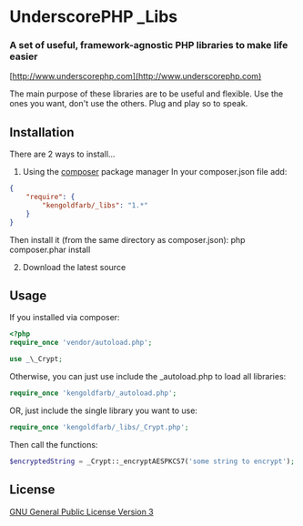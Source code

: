 # UnderscorePHP _Libs
### A set of useful, framework-agnostic PHP libraries to make life easier

[http://www.underscorephp.com](http://www.underscorephp.com)

The main purpose of these libraries are to be useful and flexible.  Use the ones you want, don't
use the others.  Plug and play so to speak.

## Installation
There are 2 ways to install...

1. Using the [composer](http://getcomposer.org/) package manager
In your composer.json file add:

```json
{
    "require": {
        "kengoldfarb/_libs": "1.*"
    }
}
```

Then install it (from the same directory as composer.json):
    php composer.phar install

2. Download the latest source


## Usage
If you installed via composer:

```php
<?php
require_once 'vendor/autoload.php';

use _\_Crypt;
```

Otherwise, you can just use include the _autoload.php to load all libraries:
```php
require_once 'kengoldfarb/_autoload.php';
```

OR, just include the single library you want to use:
```php
require_once 'kengoldfarb/_libs/_Crypt.php';
```

Then call the functions:
```php
$encryptedString = _Crypt::_encryptAESPKCS7('some string to encrypt');
```

## License
[GNU General Public License Version 3](http://www.gnu.org/licenses/gpl.html)
